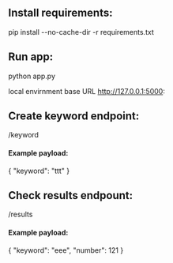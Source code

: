 ## Install requirements:
pip install --no-cache-dir -r requirements.txt

## Run app:
python app.py

local envirnment base URL http://127.0.0.1:5000:

## Create keyword endpoint:
/keyword
#### Example payload:
{
  "keyword": "ttt"
}

## Check results endpount:
/results

#### Example payload:
{
  "keyword": "eee",
  "number": 121
}
